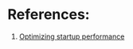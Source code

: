 
# References:

1. [Optimizing startup performance](https://developer.mozilla.org/en-US/docs/Web/Performance/Optimizing_startup_performance)